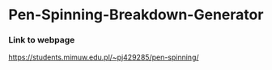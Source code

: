 # Pen-Spinning-Breakdown-Generator

### Link to webpage

https://students.mimuw.edu.pl/~pj429285/pen-spinning/
